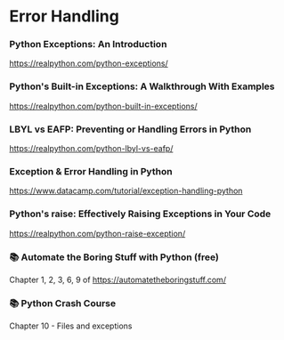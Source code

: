 # Error Handling

### Python Exceptions: An Introduction

https://realpython.com/python-exceptions/

### Python's Built-in Exceptions: A Walkthrough With Examples

https://realpython.com/python-built-in-exceptions/

### LBYL vs EAFP: Preventing or Handling Errors in Python

https://realpython.com/python-lbyl-vs-eafp/

### Exception & Error Handling in Python

https://www.datacamp.com/tutorial/exception-handling-python

### Python's raise: Effectively Raising Exceptions in Your Code

https://realpython.com/python-raise-exception/

### 📚 Automate the Boring Stuff with Python (free)

Chapter 1, 2, 3, 6, 9 of https://automatetheboringstuff.com/ 

### 📚 Python Crash Course

Chapter 10 - Files and exceptions

